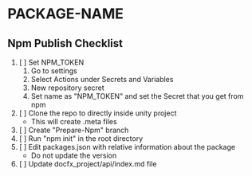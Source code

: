 # PACKAGE-NAME

## Npm Publish Checklist

1. [ ] Set NPM_TOKEN
    1. Go to settings
    2. Select Actions under Secrets and Variables
    3. New repository secret
    4. Set name as "NPM_TOKEN" and set the Secret that you get from npm
2. [ ] Clone the repo to directly inside unity project
    - This will create .meta files
3. [ ] Create "Prepare-Npm" branch
4. [ ] Run "npm init" in the root directory
5. [ ] Edit packages.json with relative information about the package
    - Do not update the version
6. [ ] Update docfx_project/api/index.md file
